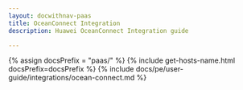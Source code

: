 ```yaml
---
layout: docwithnav-paas
title: OceanConnect Integration
description: Huawei OceanConnect Integration guide 

---
```

{% assign docsPrefix = "paas/" %}
{% include get-hosts-name.html docsPrefix=docsPrefix %}
{% include docs/pe/user-guide/integrations/ocean-connect.md %}

